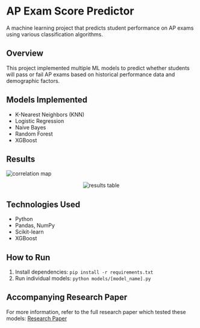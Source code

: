 # AP Exam Score Predictor

A machine learning project that predicts student performance on AP exams using various classification algorithms.

## Overview
This project implemented multiple ML models to predict whether students will pass or fail AP exams based on historical performance data and demographic factors.

## Models Implemented
- K-Nearest Neighbors (KNN)
- Logistic Regression
- Naive Bayes
- Random Forest
- XGBoost

## Results
![correlation map](https://github.com/Br-Charb/AP-Exam-Predictor/blob/main/heatmap.png?raw=true)
<p align="center">
  <img src="https://github.com/Br-Charb/AP-Exam-Predictor/blob/main/results.png" alt="results table"/>
</p>

## Technologies Used
- Python
- Pandas, NumPy
- Scikit-learn
- XGBoost

## How to Run
1. Install dependencies: `pip install -r requirements.txt`
2. Run individual models: `python models/[model_name].py`

## Accompanying Research Paper
For more information, refer to the full research paper which tested these models:
[Research Paper](https://drive.google.com/file/d/1fR0TfHp__JdB7sexp98znkKS6QGk9Yz1/view?usp=sharing)






